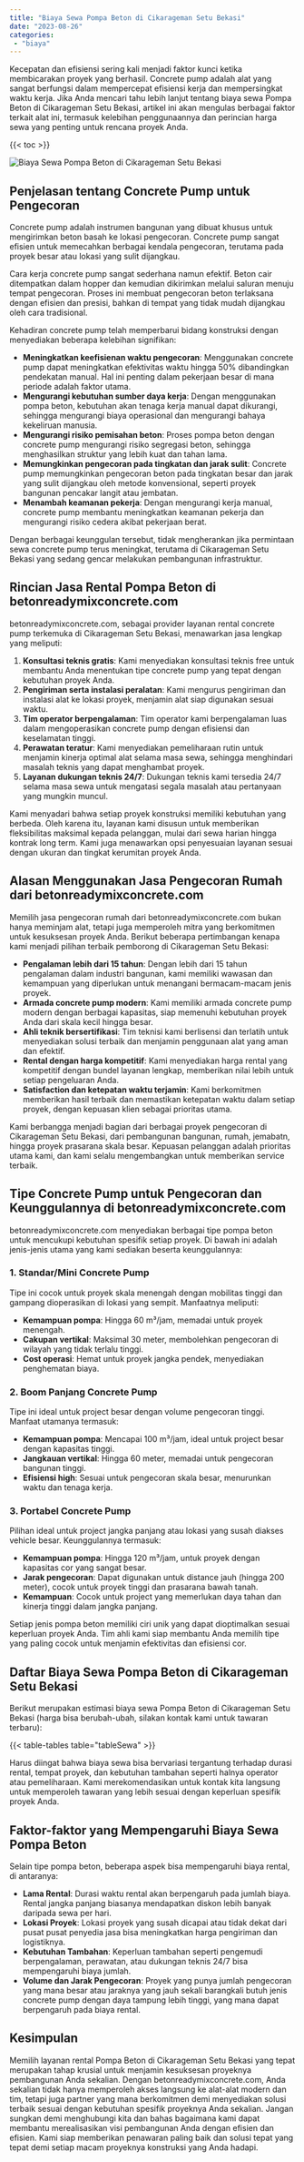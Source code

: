 ```yaml
---
title: "Biaya Sewa Pompa Beton di Cikarageman Setu Bekasi"
date: "2023-08-26"
categories: 
 - "biaya"
---
```


Kecepatan dan efisiensi sering kali menjadi faktor kunci ketika membicarakan proyek yang berhasil. Concrete pump adalah alat yang sangat berfungsi dalam mempercepat efisiensi kerja dan mempersingkat waktu kerja. Jika Anda mencari tahu lebih lanjut tentang biaya sewa Pompa Beton di Cikarageman Setu Bekasi, artikel ini akan mengulas berbagai faktor terkait alat ini, termasuk kelebihan penggunaannya dan perincian harga sewa yang penting untuk rencana proyek Anda.

{{< toc >}}

![Biaya Sewa Pompa Beton di Cikarageman Setu Bekasi](https://betoncor8.github.io/pump/concrete-pump%20(14).png)

## Penjelasan tentang Concrete Pump untuk Pengecoran

Concrete pump adalah instrumen bangunan yang dibuat khusus untuk mengirimkan beton basah ke lokasi pengecoran. Concrete pump sangat efisien untuk memecahkan berbagai kendala pengecoran, terutama pada proyek besar atau lokasi yang sulit dijangkau.

Cara kerja concrete pump sangat sederhana namun efektif. Beton cair ditempatkan dalam hopper dan kemudian dikirimkan melalui saluran menuju tempat pengecoran. Proses ini membuat pengecoran beton terlaksana dengan efisien dan presisi, bahkan di tempat yang tidak mudah dijangkau oleh cara tradisional.

Kehadiran concrete pump telah memperbarui bidang konstruksi dengan menyediakan beberapa kelebihan signifikan:

- **Meningkatkan keefisienan waktu pengecoran**: Menggunakan concrete pump dapat meningkatkan efektivitas waktu hingga 50% dibandingkan pendekatan manual. Hal ini penting dalam pekerjaan besar di mana periode adalah faktor utama.
- **Mengurangi kebutuhan sumber daya kerja**: Dengan menggunakan pompa beton, kebutuhan akan tenaga kerja manual dapat dikurangi, sehingga mengurangi biaya operasional dan mengurangi bahaya kekeliruan manusia.
- **Mengurangi risiko pemisahan beton**: Proses pompa beton dengan concrete pump mengurangi risiko segregasi beton, sehingga menghasilkan struktur yang lebih kuat dan tahan lama.
- **Memungkinkan pengecoran pada tingkatan dan jarak sulit**: Concrete pump memungkinkan pengecoran beton pada tingkatan besar dan jarak yang sulit dijangkau oleh metode konvensional, seperti proyek bangunan pencakar langit atau jembatan.
- **Menambah keamanan pekerja**: Dengan mengurangi kerja manual, concrete pump membantu meningkatkan keamanan pekerja dan mengurangi risiko cedera akibat pekerjaan berat.

Dengan berbagai keunggulan tersebut, tidak mengherankan jika permintaan sewa concrete pump terus meningkat, terutama di Cikarageman Setu Bekasi yang sedang gencar melakukan pembangunan infrastruktur.

## Rincian Jasa Rental Pompa Beton di betonreadymixconcrete.com

betonreadymixconcrete.com, sebagai provider layanan rental concrete pump terkemuka di Cikarageman Setu Bekasi, menawarkan jasa lengkap yang meliputi:

1. **Konsultasi teknis gratis**: Kami menyediakan konsultasi teknis free untuk membantu Anda menentukan tipe concrete pump yang tepat dengan kebutuhan proyek Anda.
2. **Pengiriman serta instalasi peralatan**: Kami mengurus pengiriman dan instalasi alat ke lokasi proyek, menjamin alat siap digunakan sesuai waktu.
3. **Tim operator berpengalaman**: Tim operator kami berpengalaman luas dalam mengoperasikan concrete pump dengan efisiensi dan keselamatan tinggi.
4. **Perawatan teratur**: Kami menyediakan pemeliharaan rutin untuk menjamin kinerja optimal alat selama masa sewa, sehingga menghindari masalah teknis yang dapat menghambat proyek.
5. **Layanan dukungan teknis 24/7**: Dukungan teknis kami tersedia 24/7 selama masa sewa untuk mengatasi segala masalah atau pertanyaan yang mungkin muncul.

Kami menyadari bahwa setiap proyek konstruksi memiliki kebutuhan yang berbeda. Oleh karena itu, layanan kami disusun untuk memberikan fleksibilitas maksimal kepada pelanggan, mulai dari sewa harian hingga kontrak long term. Kami juga menawarkan opsi penyesuaian layanan sesuai dengan ukuran dan tingkat kerumitan proyek Anda.

## Alasan Menggunakan Jasa Pengecoran Rumah dari betonreadymixconcrete.com

Memilih jasa pengecoran rumah dari betonreadymixconcrete.com bukan hanya meminjam alat, tetapi juga memperoleh mitra yang berkomitmen untuk kesuksesan proyek Anda. Berikut beberapa pertimbangan kenapa kami menjadi pilihan terbaik pemborong di Cikarageman Setu Bekasi:

- **Pengalaman lebih dari 15 tahun**: Dengan lebih dari 15 tahun pengalaman dalam industri bangunan, kami memiliki wawasan dan kemampuan yang diperlukan untuk menangani bermacam-macam jenis proyek.
- **Armada concrete pump modern**: Kami memiliki armada concrete pump modern dengan berbagai kapasitas, siap memenuhi kebutuhan proyek Anda dari skala kecil hingga besar.
- **Ahli teknik bersertifikasi**: Tim teknisi kami berlisensi dan terlatih untuk menyediakan solusi terbaik dan menjamin penggunaan alat yang aman dan efektif.
- **Rental dengan harga kompetitif**: Kami menyediakan harga rental yang kompetitif dengan bundel layanan lengkap, memberikan nilai lebih untuk setiap pengeluaran Anda.
- **Satisfaction dan ketepatan waktu terjamin**: Kami berkomitmen memberikan hasil terbaik dan memastikan ketepatan waktu dalam setiap proyek, dengan kepuasan klien sebagai prioritas utama.

Kami berbangga menjadi bagian dari berbagai proyek pengecoran di Cikarageman Setu Bekasi, dari pembangunan bangunan, rumah, jemabatn, hingga proyek prasarana skala besar. Kepuasan pelanggan adalah prioritas utama kami, dan kami selalu mengembangkan untuk memberikan service terbaik.

## Tipe Concrete Pump untuk Pengecoran dan Keunggulannya di betonreadymixconcrete.com

betonreadymixconcrete.com menyediakan berbagai tipe pompa beton untuk mencukupi kebutuhan spesifik setiap proyek. Di bawah ini adalah jenis-jenis utama yang kami sediakan beserta keunggulannya:

### 1\. Standar/Mini Concrete Pump

Tipe ini cocok untuk proyek skala menengah dengan mobilitas tinggi dan gampang dioperasikan di lokasi yang sempit. Manfaatnya meliputi:

- **Kemampuan pompa**: Hingga 60 m³/jam, memadai untuk proyek menengah.
- **Cakupan vertikal**: Maksimal 30 meter, membolehkan pengecoran di wilayah yang tidak terlalu tinggi.
- **Cost operasi**: Hemat untuk proyek jangka pendek, menyediakan penghematan biaya.

### 2\. Boom Panjang Concrete Pump

Tipe ini ideal untuk project besar dengan volume pengecoran tinggi. Manfaat utamanya termasuk:

- **Kemampuan pompa**: Mencapai 100 m³/jam, ideal untuk project besar dengan kapasitas tinggi.
- **Jangkauan vertikal**: Hingga 60 meter, memadai untuk pengecoran bangunan tinggi.
- **Efisiensi high**: Sesuai untuk pengecoran skala besar, menurunkan waktu dan tenaga kerja.

### 3\. Portabel Concrete Pump

Pilihan ideal untuk project jangka panjang atau lokasi yang susah diakses vehicle besar. Keunggulannya termasuk:

- **Kemampuan pompa**: Hingga 120 m³/jam, untuk proyek dengan kapasitas cor yang sangat besar.
- **Jarak pengecoran**: Dapat digunakan untuk distance jauh (hingga 200 meter), cocok untuk proyek tinggi dan prasarana bawah tanah.
- **Kemampuan**: Cocok untuk project yang memerlukan daya tahan dan kinerja tinggi dalam jangka panjang.

Setiap jenis pompa beton memiliki ciri unik yang dapat dioptimalkan sesuai keperluan proyek Anda. Tim ahli kami siap membantu Anda memilih tipe yang paling cocok untuk menjamin efektivitas dan efisiensi cor.

## Daftar Biaya Sewa Pompa Beton di Cikarageman Setu Bekasi

Berikut merupakan estimasi biaya sewa Pompa Beton di Cikarageman Setu Bekasi (harga bisa berubah-ubah, silakan kontak kami untuk tawaran terbaru):

{{< table-tables table="tableSewa" >}}

Harus diingat bahwa biaya sewa bisa bervariasi tergantung terhadap durasi rental, tempat proyek, dan kebutuhan tambahan seperti halnya operator atau pemeliharaan. Kami merekomendasikan untuk kontak kita langsung untuk memperoleh tawaran yang lebih sesuai dengan keperluan spesifik proyek Anda.

## Faktor-faktor yang Mempengaruhi Biaya Sewa Pompa Beton

Selain tipe pompa beton, beberapa aspek bisa mempengaruhi biaya rental, di antaranya:

- **Lama Rental**: Durasi waktu rental akan berpengaruh pada jumlah biaya. Rental jangka panjang biasanya mendapatkan diskon lebih banyak daripada sewa per hari.
- **Lokasi Proyek**: Lokasi proyek yang susah dicapai atau tidak dekat dari pusat pusat penyedia jasa bisa meningkatkan harga pengiriman dan logistiknya.
- **Kebutuhan Tambahan**: Keperluan tambahan seperti pengemudi berpengalaman, perawatan, atau dukungan teknis 24/7 bisa mempengaruhi biaya jumlah.
- **Volume dan Jarak Pengecoran**: Proyek yang punya jumlah pengecoran yang mana besar atau jaraknya yang jauh sekali barangkali butuh jenis concrete pump dengan daya tampung lebih tinggi, yang mana dapat berpengaruh pada biaya rental.

## Kesimpulan

Memilih layanan rental Pompa Beton di Cikarageman Setu Bekasi yang tepat merupakan tahap krusial untuk menjamin kesuksesan proyeknya pembangunan Anda sekalian. Dengan betonreadymixconcrete.com, Anda sekalian tidak hanya memperoleh akses langsung ke alat-alat modern dan tim, tetapi juga partner yang mana berkomitmen demi menyediakan solusi terbaik sesuai dengan kebutuhan spesifik proyeknya Anda sekalian. Jangan sungkan demi menghubungi kita dan bahas bagaimana kami dapat membantu merealisasikan visi pembangunan Anda dengan efisien dan efisien. Kami siap memberikan penawaran paling baik dan solusi tepat yang tepat demi setiap macam proyeknya konstruksi yang Anda hadapi.

